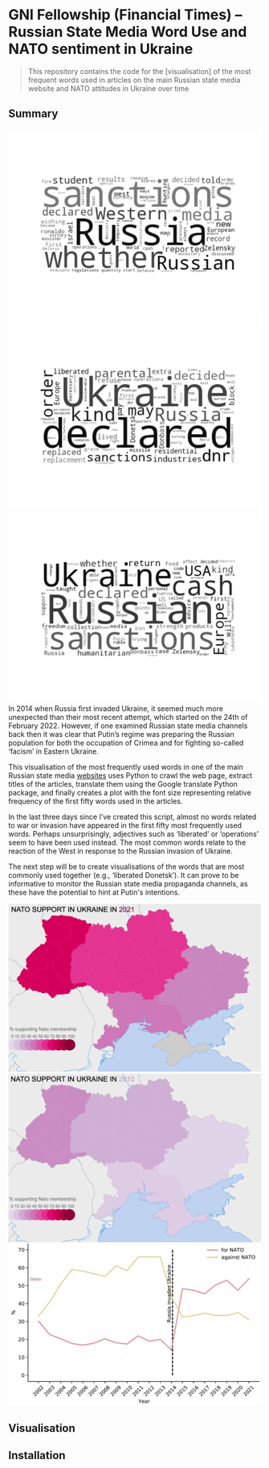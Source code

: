 # GNI Fellowship (Financial Times) – Russian State Media Word Use and NATO sentiment in Ukraine


> This repository contains the code for the [visualisation] of the most frequent words used in articles on the main Russian state media website and NATO attitudes in Ukraine over time

## Summary
![](media/13.png) ![](media/14.png) ![](media/15.png)
In 2014 when Russia first invaded Ukraine, it seemed much more unexpected than their most recent attempt, which started on the 24th of February 2022. However, if one examined Russian state media channels back then it was clear that Putin’s regime was preparing the Russian population for both the occupation of Crimea and for fighting so-called ‘facism’ in Eastern Ukraine.

This visualisation of the most frequently used words in one of the main Russian state media [websites](https://ria.ru/) uses Python to crawl the web page, extract titles of the articles, translate them using the Google translate Python package, and finally creates a plot with the font size representing relative frequency of the first fifty words used in the articles. 

In the last three days since I’ve created this script, almost no words related to war or invasion have appeared in the first fifty most frequently used words. Perhaps unsurprisingly, adjectives such as ‘liberated’ or ‘operations’ seem to have been used instead. The most common words relate to the reaction of the West in response to the Russian invasion of Ukraine. 

The next step will be to create visualisations of the words that are most commonly used together (e.g., ‘liberated Donetsk’). It can prove to be informative to monitor the Russian state media propaganda channels, as these have the potential to hint at Putin's intentions.

![](media/nato2021.png) ![](media/nato2010.png) ![](media/nato.png)

## Visualisation


## Installation





